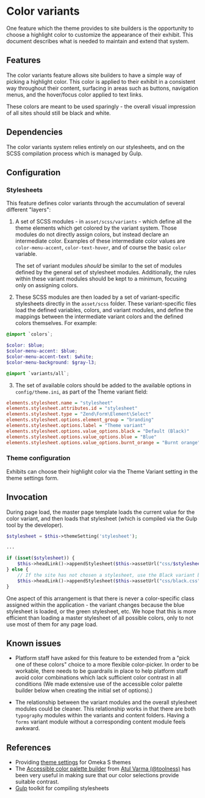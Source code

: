 # Color variants

One feature which the theme provides to site builders is the opportunity to
choose a highlight color to customize the appearance of their exhibit. This
document describes what is needed to maintain and extend that system.

## Features

The color variants feature allows site builders to have a simple way of picking
a highlight color. This color is applied to their exhibit in a consistent way
throughout their content, surfacing in areas such as buttons, navigation menus,
and the hover/focus color applied to text links.

These colors are meant to be used sparingly - the overall visual impression of
all sites should still be black and white.


## Dependencies

The color variants system relies entirely on our stylesheets, and on the SCSS
compilation process which is managed by Gulp.


## Configuration

### Stylesheets

This feature defines color variants through the accumulation of several
different "layers":

1. A set of SCSS modules - in `asset/scss/variants` - which define all the theme
elements which get colored by the variant system. Those modules do not directly
assign colors, but instead declare an intermediate color. Examples of these
intermediate color values are `color-menu-accent`, `color-text-hover`, and of
course the basic `color` variable.

   The set of variant modules _should_ be similar to the set of modules defined
by the general set of stylesheet modules. Additionally, the rules within these
variant modules should be kept to a minimum, focusing only on assigning colors.

2. These SCSS modules are then loaded by a set of variant-specific stylesheets
directly in the `asset/scss` folder. These variant-specific files load the
defined variables, colors, and variant modules, and define the mappings between
the intermediate variant colors and the defined colors themselves. For example:

```scss
@import `colors`;

$color: $blue;
$color-menu-accent: $blue;
$color-menu-accent-text: $white;
$color-menu-background: $gray-l3;

@import `variants/all`;
```

3. The set of available colors should be added to the available options in
`config/theme.ini`, as part of the Theme variant field:

```ini
elements.stylesheet.name = "stylesheet"
elements.stylesheet.attributes.id = "stylesheet"
elements.stylesheet.type = "Zend\Form\Element\Select"
elements.stylesheet.options.element_group = "branding"
elements.stylesheet.options.label = "Theme variant"
elements.stylesheet.options.value_options.black = "Default (Black)"
elements.stylesheet.options.value_options.blue = "Blue"
elements.stylesheet.options.value_options.burnt_orange = "Burnt orange"
```

### Theme configuration

Exhibits can choose their highlight color via the Theme Variant setting in the
theme settings form.

## Invocation

During page load, the master page template loads the current value for the color
variant, and then loads that stylesheet (which is compiled via the Gulp tool by
the developer).

```php
$stylesheet = $this->themeSetting('stylesheet');

...

if (isset($stylesheet)) {
    $this->headLink()->appendStylesheet($this->assetUrl("css/$stylesheet.css"));
} else {
    // If the site has not chosen a stylesheet, use the Black variant by default.
    $this->headLink()->appendStylesheet($this->assetUrl("css/black.css"));
}
```

One aspect of this arrangement is that there is never a color-specific class
assigned within the application - the variant changes because the blue
stylesheet is loaded, or the green stylesheet, etc. We hope that this is more
efficient than loading a master stylesheet of all possible colors, only to not
use most of them for any page load.


## Known issues

* Platform staff have asked for this feature to be extended from a "pick one of
these colors" choice to a more flexible color-picker. In order to be workable,
there needs to be guardrails in place to help platform staff avoid color
combinations which lack sufficient color contrast in all conditions (We made
extensive use of the accessible color palette builder below when creating the
initial set of options).)

* The relationship between the variant modules and the overall stylesheet modules
could be cleaner. This relationship works in that there are both `typography`
modules within the variants and content folders. Having a `forms` variant module
without a corresponding content module feels awkward.


## References

- Providing [theme settings](https://omeka.org/s/docs/developer/themes/theme_settings/) for Omeka S themes
- The [Accessible color palette builder](https://toolness.github.io/accessible-color-matrix/) from [Atul Varma (@toolness)](https://github.com/toolness) has been very
  useful in making sure that our color selections provide suitable contrast.
- [Gulp](https://gulpjs.com/) toolkit for compiling stylesheets
